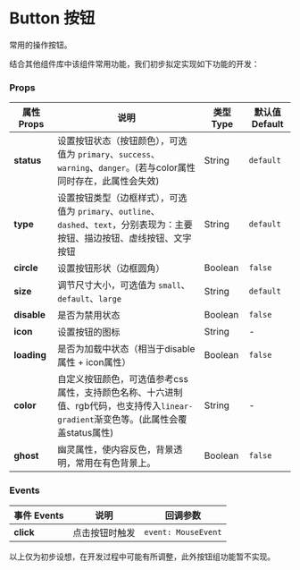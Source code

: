 # Button 按钮

常用的操作按钮。


结合其他组件库中该组件常用功能，我们初步拟定实现如下功能的开发：

### Props

| 属性 Props  | 说明                                                        | 类型 Type    | 默认值 Default    |
| ----------- | ------------------------------------------------------------ | ------- | --------- |
| **status**  | 设置按钮状态（按钮颜色），可选值为 `primary`、`success`、`warning`、`danger`。(若与color属性同时存在，此属性会失效) | String  | `default` |
| **type**    | 设置按钮类型（边框样式），可选值为 `primary`、`outline`、`dashed`、`text`，分别表现为：主要按钮、描边按钮、虚线按钮、文字按钮 | String  | `default` |
| **circle**  | 设置按钮形状（边框圆角）                                            | Boolean | `false`   |
| **size**    | 调节尺寸大小，可选值为 `small`、`default`、`large`           | String  | `default` |
| **disable** | 是否为禁用状态                                               | Boolean | `false`   |
| **icon**    | 设置按钮的图标                                               | String  | -         |
| **loading** | 是否为加载中状态（相当于disable属性 + icon属性）             | Boolean | `false`   |
| **color**   | 自定义按钮颜色，可选值参考css属性，支持颜色名称、十六进制值、rgb代码，也支持传入`linear-gradient`渐变色等。(此属性会覆盖status属性) | String  | -         |
| **ghost**   | 幽灵属性，使内容反色，背景透明，常用在有色背景上。           | Boolean | `false`   |

### Events

| 事件 Events | 说明           | 回调参数            |
| ----------- | -------------- | ------------------- |
| **click**   | 点击按钮时触发 | `event: MouseEvent` |

以上仅为初步设想，在开发过程中可能有所调整，此外按钮组功能暂不实现。
